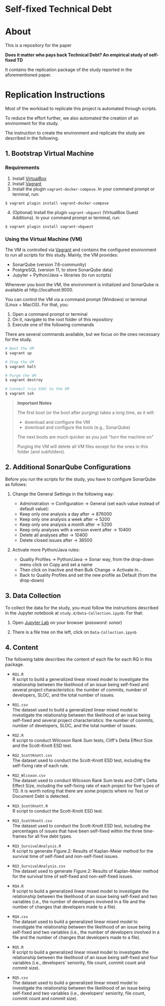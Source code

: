 # Self-fixed Technical Debt
# About

This is a repository for the paper 

**Does it matter who pays back Technical Debt? An empirical study of self-fixed TD**

It contains the replication package of the study reported in the aforementioned paper.

# Replication Instructions

Most of the workload to replicate this project is automated through scripts. 

To reduce the effort further, we also automated the creation of an environment for the study.

The instruction to create the environment and replicate the study are described in the following. 

## 1. Bootstrap Virtual Machine

### Requirements

1. Install [VirtualBox](https://www.virtualbox.org/wiki/Downloads)
2. Install [Vagrant](https://www.vagrantup.com/downloads.html)
3. Install the plugin `vagrant-docker-compose`. In your command prompt or terminal, run:
```shell
$ vagrant plugin install vagrant-docker-compose 
```
4. (Optional) Install the plugin `vagrant-vbguest` (VirtualBox Guest Additions). In your command prompt or terminal, run:
```shell
$ vagrant plugin install vagrant-vbguest 
```

### Using the Virtual Machine (VM)

The VM is controlled via [Vagrant](https://www.vagrantup.com/downloads.html) and contains the configured environment to run all scripts for this study. Mainly, the VM provides:
- SonarQube (version 7.6-community)
- PostgreSQL (version 11, to store SonarQube data)
- Jupyter + Python/Java + libraries (to run scripts)

Whenever you boot the VM, the environment is initialized and SonarQube is available at http://localhost:9000.

You can control the VM via a command prompt (Windows) or terminal (Linux + MacOS). For that, you:
1. Open a command prompt or terminal
2. On it, navigate to the root folder of this repository
3. Execute one of the following commands

There are several commands available, but we focus on the ones necessary for the study.

```bash
# Boot the VM
$ vagrant up
```

```bash
# Stop the VM
$ vagrant halt
```

```bash
# Purge the VM
$ vagrant destroy
```

```bash
# Connect (via SSH) to the VM
$ vagrant ssh
```

> **Important Notes** 
>
> The first boot (or the boot after purging) takes a long time, as it will:
> * download and configure the VM
> * download and configure the tools (e.g., SonarQube)
>
> The next boots are much quicker as you just "turn the machine on"
> 
> Purging the VM will delete all VM files except for the ones in this folder (and subfolders).


## 2. Additional SonarQube Configurations

Before you run the scripts for the study, you have to configure SonarQube as follows:

1. Change the General Settings in the following way:
    * Administration -> Configuration -> General (set each value instead of default value):
    - Keep only one analysis a day after -> 876000
    - Keep only one analysis a week after -> 5200
    - Keep only one analysis a month after -> 5200
    - Keep only analyses with a version event after -> 10400
    - Delete all analyses after -> 10400
    - Delete closed issues after -> 36500

2. Activate more Python/Java rules:

    * Quality Profiles -> Python/Java -> Sonar way, from the drop-down menu click on Copy and set a name
    * Then click on Inactive and then Bulk Change -> Activate In...
    * Back to  Quality Profiles and set the new profile as Default (from the drop-down)
    
## 3. Data Collection

To collect the data for the study, you must follow the instructions described in the Jupyter notebook at `study.d/Data-Collection.ipynb`. For that:

1. Open [Jupyter Lab](http://localhost:8888/lab) on your browser (*password: sonar*)

2. There is a file tree on the left, click on `Data-Collection.ipynb`

## 4. Content

The following table describes the content of each file for each RQ in this package.

- `RQ1.R`\
  R script to build a generalized linear mixed model to investigate the relationship between the likelihood of an issue being self-fixed and several project characteristics: the number of commits, number of developers, SLOC, and the total number of issues. 

- `RQ1.csv`\
  The dataset used to build a generalized linear mixed model to investigate the relationship between the likelihood of an issue being self-fixed and several project characteristics: the number of commits, number of developers, SLOC, and the total number of issues.

- `RQ2.R`\
  R script to conduct Wilcoxon Rank Sum tests, Cliff's Delta Effect Size and the Scott-Knott ESD test. 

- `RQ2_ScottKnott.csv`\
  The dataset used to conduct the Scott-Knott ESD test, including the self-fixing rate of each rule.

- `RQ2_Wlcoxon.csv`\
  The dataset used to conduct Wilcoxon Rank Sum tests and Cliff's Delta Effect Size, including the self-fixing rate of each project for five types of TD. It is worth noting that there are some projects where no Test or Document Debt is detected.

- `RQ3_ScottKnott.R`\
  R script to conduct the Scott-Knott ESD test. 
  
- `RQ3_ScottKnott.csv`\
  The dataset used to conduct the Scott-Knott ESD test, including the percentages of issues that have been self-fixed within the three time-frames for all five debt types.
  
- `RQ3_SurvivalAnalysis.R`\
  R script to generate Figure.2: Results of Kaplan-Meier method for the survival time of self-fixed and non-self-fixed issues.  

- `RQ3_SurvivalAnalysis.csv`\
  The dataset used to generate Figure.2: Results of Kaplan-Meier method for the survival time of self-fixed and non-self-fixed issues. 

- `RQ4.R`\
  R script to build a generalized linear mixed model to investigate the relationship between the likelihood of an issue being self-fixed and two variables (i.e., the number of developers involved in a file and the number of changes that developers made to a file).

- `RQ4.csv`\
  The dataset used to build a generalized linear mixed model to investigate the relationship between the likelihood of an issue being self-fixed and two variables (i.e., the number of developers involved in a file and the number of changes that developers made to a file).
  
- `RQ5.R`\
  R script to build a generalized linear mixed model to investigate the relationship between the likelihood of an issue being self-fixed and four variables (i.e., developers' seniority, file count, commit count and commit size).

- `RQ5.csv`\
  The dataset used to build a generalized linear mixed model to investigate the relationship between the likelihood of an issue being self-fixed and two variables (i.e., developers' seniority, file count, commit count and commit size).


